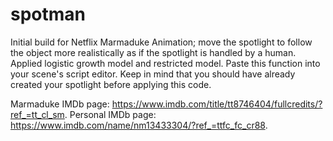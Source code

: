 # spotman
Initial build for Netflix Marmaduke Animation; move the spotlight to follow the object more realistically as if the spotlight is handled by a human.
Applied logistic growth model and restricted model.
Paste this function into your scene's script editor. Keep in mind that you should have already created your spotlight before applying this code.

Marmaduke IMDb page: https://www.imdb.com/title/tt8746404/fullcredits/?ref_=tt_cl_sm.
Personal IMDb page: https://www.imdb.com/name/nm13433304/?ref_=ttfc_fc_cr88.
